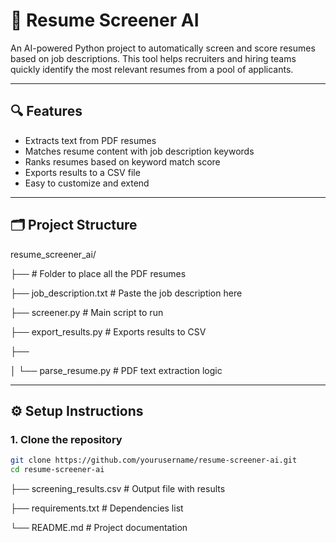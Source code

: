 # 📄 Resume Screener AI

An AI-powered Python project to automatically screen and score resumes based on job descriptions. This tool helps recruiters and hiring teams quickly identify the most relevant resumes from a pool of applicants.

---

## 🔍 Features

- Extracts text from PDF resumes
- Matches resume content with job description keywords
- Ranks resumes based on keyword match score
- Exports results to a CSV file
- Easy to customize and extend

---

## 🗂 Project Structure

resume_screener_ai/

├──  # Folder to place all the PDF resumes

├── job_description.txt # Paste the job description here

├── screener.py # Main script to run

├── export_results.py # Exports results to CSV

├── 

│ └── parse_resume.py # PDF text extraction logic




---

## ⚙️ Setup Instructions

### 1. Clone the repository

```bash
git clone https://github.com/yourusername/resume-screener-ai.git
cd resume-screener-ai
```

├── screening_results.csv # Output file with results

├── requirements.txt # Dependencies list

└── README.md # Project documentation
